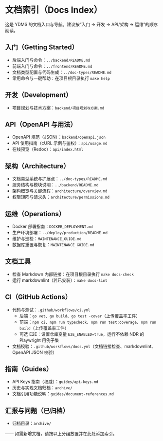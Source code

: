  # 文档索引（Docs Index）

 这是 YDMS 的文档入口与导航。建议按“入门 → 开发 → API/架构 → 运维”的顺序阅读。

 ## 入门（Getting Started）
 - 后端入门与命令：`../backend/README.md`
 - 前端入门与命令：`../frontend/README.md`
 - 文档类型配置与代码生成：`../doc-types/README.md`
 - 常用命令与一键帮助：在项目根目录执行 `make help`

 ## 开发（Development）
 - 项目规划与技术方案：`backend/项目规划与方案.md`

## API（OpenAPI 与用法）
- OpenAPI 规范（JSON）：`backend/openapi.json`
- API 使用指南（cURL 示例与鉴权）：`api/usage.md`
- 在线预览（Redoc）：`api/index.html`

## 架构（Architecture）
- 文档类型系统与扩展点：`../doc-types/README.md`
- 服务结构与模块说明：`../backend/README.md`
- 架构概览与关键流程：`architecture/overview.md`
- 权限矩阵与请求头：`architecture/permissions.md`

## 运维（Operations）
- Docker 部署指南：`DOCKER_DEPLOYMENT.md`
- 生产环境部署：`../deploy/production/README.md`
- 维护与巡检：`MAINTENANCE_GUIDE.md`
- 数据库重置与恢复：`MAINTENANCE_GUIDE.md`

## 文档工具
- 检查 Markdown 内部链接：在项目根目录执行 `make docs-check`
- 运行 markdownlint（若已安装）：`make docs-lint`

## CI（GitHub Actions）
- 代码与测试：`.github/workflows/ci.yml`
  - 后端：`go vet`、`go build`、`go test -cover`（上传覆盖率工件）
  - 前端：`npm ci`、`npm run typecheck`、`npm run test:coverage`、`npm run build`（上传覆盖率工件）
  - 可选 E2E：设置仓库变量 `E2E_ENABLED=true`，运行不依赖 NDR 的 Playwright 用例子集
- 文档校验：`.github/workflows/docs.yml`（文档链接检查、markdownlint、OpenAPI JSON 校验）

## 指南（Guides）
- API Keys 指南（权威）：`guides/api-keys.md`
- 历史与实现文档归档：`archive/`
- 文档引用功能说明：`guides/document-references.md`

## 汇报与问题（已归档）
- 归档目录：`archive/`

 —— 如需新增文档，请按以上分组放置并在此处添加索引。
